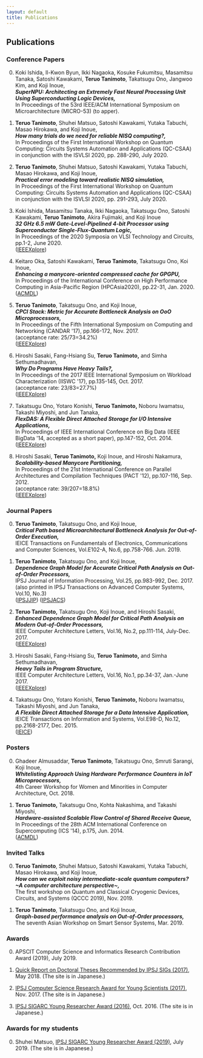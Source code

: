 ```yaml
---
layout: default
title: Publications
---
```


## Publications

### Conference Papers

0. Koki Ishida, Il-Kwon Byun, Ikki Nagaoka, Kosuke Fukumitsu, Masamitsu Tanaka, Satoshi Kawakami, __Teruo Tanimoto__, Takatsugu Ono, Jangwoo Kim, and Koji Inoue,  
   ***SuperNPU: Architecting an Extremely Fast Neural Processing Unit Using Superconducting Logic Devices,***  
   In Proceedings of the 53rd IEEE/ACM International Symposium on Microarchitecture (MICRO-53) (to apper).

0. __Teruo Tanimoto__, Shuhei Matsuo, Satoshi Kawakami, Yutaka Tabuchi, Masao Hirokawa, and Koji Inoue,  
   ***How many trials do we need for reliable NISQ computing?,***  
   In Proceedings of the First International Workshop on Quantum Computing: Circuits Systems Automation and Applications (QC-CSAA) in conjunction with the ISVLSI 2020, pp. 288-290, July 2020.

0. __Teruo Tanimoto__, Shuhei Matsuo, Satoshi Kawakami, Yutaka Tabuchi, Masao Hirokawa, and Koji Inoue,  
   ***Practical error modeling toward realistic NISQ simulation,***  
   In Proceedings of the First International Workshop on Quantum Computing: Circuits Systems Automation and Applications (QC-CSAA) in conjunction with the ISVLSI 2020, pp. 291-293, July 2020.

0. Koki Ishida, Masamitsu Tanaka, Ikki Nagaoka, Takatsugu Ono, Satoshi Kawakami, __Teruo Tanimoto__, Akira Fujimaki, and Koji Inoue  
   ***32 GHz 6.5 mW Gate-Level-Pipelined 4-bit Processor using Superconductor Single-Flux-Quantum Logic,***  
   In Proceedings of the 2020 Symposia on VLSI Technology and Circuits, pp.1-2, June 2020.  
   ([IEEEXplore](https://ieeexplore.ieee.org/document/9162826))

0. Keitaro Oka, Satoshi Kawakami, __Teruo Tanimoto__, Takatsugu Ono, Koi Inoue,  
   ***Enhancing a manycore-oriented compressed cache for GPGPU,***  
   In Proceedings of the International Conference on High Performance Computing in Asia-Pacific Region (HPCAsia2020), pp.22-31, Jan. 2020.  
   ([ACMDL](https://dl.acm.org/doi/abs/10.1145/3368474.3368491))

0. __Teruo Tanimoto__, Takatsugu Ono, and Koji Inoue,  
   ***CPCI Stack: Metric for Accurate Bottleneck Analysis on OoO Microprocessors,***  
   In Proceedings of the Fifth International Symposium on Computing and Networking (CANDAR '17), pp.166-172, Nov. 2017.  
   (acceptance rate: 25/73=34.2%)  
   ([IEEEXplore](https://ieeexplore.ieee.org/document/8345426/))

0. Hiroshi Sasaki, Fang-Hsiang Su, __Teruo Tanimoto,__ and Simha Sethumadhavan,  
   ***Why Do Programs Have Heavy Tails?,***  
   In Proceedings of the 2017 IEEE International Symposium on Workload Characterization (IISWC '17), pp.135-145, Oct. 2017.  
   (acceptance rate: 23/83=27.7%)  
   ([IEEEXplore](http://ieeexplore.ieee.org/document/8167771/))

0. Takatsugu Ono, Yotaro Konishi, __Teruo Tanimoto,__ Noboru Iwamatsu, Takashi Miyoshi, and Jun Tanaka,  
   ***FlexDAS: A Flexible Direct Attached Storage for I/O Intensive Applications,***  
   In Proceedings of IEEE International Conference on Big Data (IEEE BigData '14, accepted as a short paper), pp.147-152, Oct. 2014.  
   ([IEEEXplore](http://ieeexplore.ieee.org/document/7004224/))

0. Hiroshi Sasaki, __Teruo Tanimoto,__ Koji Inoue, and Hiroshi Nakamura,  
   ***Scalability-based Manycore Partitioning,***  
   In Proceedings of the 21st International Conference on Parallel Architectures and Compilation Techniques (PACT '12), pp.107-116, Sep. 2012.  
   (acceptance rate: 39/207=18.8%)  
   ([IEEEXplore](http://ieeexplore.ieee.org/document/7842923/))


<!--
### Workshop Papers
-->


### Journal Papers

0. __Teruo Tanimoto__, Takatsugu Ono, and Koji Inoue,  
   ***Critical Path based Microarchitectural Bottleneck Analysis for Out-of-Order Execution,***  
   IEICE Transactions on Fundamentals of Electronics, Communications and Computer Sciences, Vol.E102-A, No.6, pp.758-766. Jun. 2019.

0. __Teruo Tanimoto__, Takatsugu Ono, and Koji Inoue,  
   ***Dependence Graph Model for Accurate Critical Path Analysis on Out-of-Order Processors,***  
   IPSJ Journal of Information Processing, Vol.25, pp.983-992, Dec. 2017.  
   (also printed in IPSJ Transactions on Advanced Computer Systems, Vol.10, No.3)  
  ([IPSJJIP](https://www.jstage.jst.go.jp/article/ipsjjip/25/0/25_983/_article/-char/en)) 
  ([IPSJACS](https://ipsj.ixsq.nii.ac.jp/ej/?action=pages_view_main&active_action=repository_view_main_item_detail&item_id=184261&item_no=1&page_id=13&block_id=8))

0. __Teruo Tanimoto,__ Takatsugu Ono, Koji Inoue, and Hiroshi Sasaki,  
   ***Enhanced Dependence Graph Model for Critical Path Analysis on Modern Out-of-Order Processors,***  
   IEEE Computer Architecture Letters, Vol.16, No.2, pp.111-114, July-Dec. 2017.  
   ([IEEEXplore](http://ieeexplore.ieee.org/document/7882625/))

0. Hiroshi Sasaki, Fang-Hsiang Su, __Teruo Tanimoto,__ and Simha Sethumadhavan,  
   ***Heavy Tails in Program Structure,***  
   IEEE Computer Architecture Letters, Vol.16, No.1, pp.34-37, Jan.-June 2017.  
   ([IEEEXplore](http://ieeexplore.ieee.org/document/7480837/))

0. Takatsugu Ono, Yotaro Konishi, __Teruo Tanimoto,__ Noboru Iwamatsu, Takashi Miyoshi, and Jun Tanaka,  
   ***A Flexible Direct Attached Storage for a Data Intensive Application,***  
   IEICE Transactions on Information and Systems, Vol.E98-D, No.12, pp.2168-2177, Dec. 2015.  
   ([IEICE](https://search.ieice.org/bin/summary.php?id=e98-d_12_2168))


### Posters

0. Ghadeer Almusaddar, __Teruo Tanimoto__, Takatsugu Ono, Smruti Sarangi, Koji Inoue,  
   ***Whitelisting Approach Using Hardware Performance Counters in IoT Microprocessors,***  
   4th Career Workshop for Women and Minorities in Computer Architecture, Oct. 2018.

0. __Teruo Tanimoto,__ Takatsugu Ono, Kohta Nakashima, and Takashi Miyoshi,  
   ***Hardware-assisted Scalable Flow Control of Shared Receive Queue,***  
   In Proceedings of the 28th ACM International Conference on Supercomputing (ICS '14), p.175, Jun. 2014.  
   ([ACMDL](http://dl.acm.org/citation.cfm?id=2600113))

### Invited Talks

0. __Teruo Tanimoto__, Shuhei Matsuo, Satoshi Kawakami, Yutaka Tabuchi, Masao Hirokawa, and Koji Inoue,  
   ***How can we exploit noisy intermediate-scale quantum computers? ~A computer architecture perspective~,***  
   The first workshop on Quantum and Classical Cryogenic Devices, Circuits, and Systems (QCCC 2019), Nov. 2019.


0. __Teruo Tanimoto__, Takatsugu Ono, and Koji Inoue,  
   ***Graph-based performance analysis on Out-of-Order processors,***  
   The seventh Asian Workshop on Smart Sensor Systems, Mar. 2019.

### Awards

0. APSCIT Computer Science and Informatics Research Contribution Award (2019), July 2019.

0. [Quick Report on Doctoral Theses Recommended by IPSJ SIGs (2017)](http://ipsj.or.jp/magazine/hakase/2017/ARC04.html), May 2018. (The site is in Japanese.)

0. [IPSJ Computer Science Research Award for Young Scientists (2017)](http://www.ipsj.or.jp/award/cs-award-2017.html), Nov. 2017. (The site is in Japanese.)

0. [IPSJ SIGARC Young Researcher Award (2016)](https://www.ipsj.or.jp/award/arc-award1.html), Oct. 2016. (The site is in Japanese.)

### Awards for my students

0. Shuhei Matsuo, [IPSJ SIGARC Young Researcher Award (2019)](https://www.ipsj.or.jp/award/arc-award1.html), July 2019. (The site is in Japanese.)
